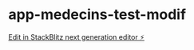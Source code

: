 # app-medecins-test-modif

[Edit in StackBlitz next generation editor ⚡️](https://stackblitz.com/~/github.com/manoliis/app-medecins-test-modif)